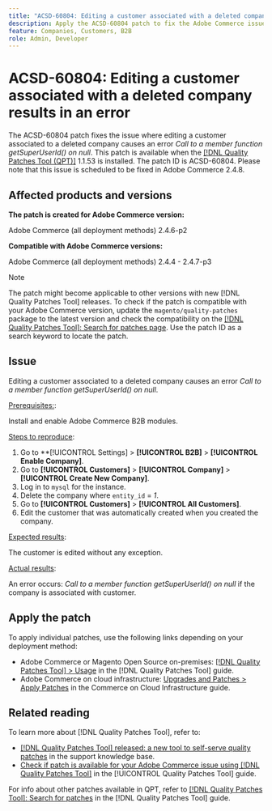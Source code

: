 ```yaml
---
title: "ACSD-60804: Editing a customer associated with a deleted company results in an error"
description: Apply the ACSD-60804 patch to fix the Adobe Commerce issue where editing a customer associated to a deleted company causes an error *Call to a member function getSuperUserId() on null*.
feature: Companies, Customers, B2B
role: Admin, Developer
---
```

# ACSD-60804: Editing a customer associated with a deleted company results in an error

The ACSD-60804 patch fixes the issue where editing a customer associated to a deleted company causes an error *Call to a member function getSuperUserId() on null*. This patch is available when the [[!DNL Quality Patches Tool (QPT)]](/help/tools/quality-patches-tool/quality-patches-tool-to-self-serve-quality-patches.md) 1.1.53 is installed. The patch ID is ACSD-60804. Please note that this issue is scheduled to be fixed in Adobe Commerce 2.4.8.

## Affected products and versions

**The patch is created for Adobe Commerce version:**

Adobe Commerce (all deployment methods) 2.4.6-p2

**Compatible with Adobe Commerce versions:**

Adobe Commerce (all deployment methods) 2.4.4 - 2.4.7-p3

>[!NOTE]
>
>The patch might become applicable to other versions with new [!DNL Quality Patches Tool] releases. To check if the patch is compatible with your Adobe Commerce version, update the `magento/quality-patches` package to the latest version and check the compatibility on the [[!DNL Quality Patches Tool]: Search for patches page](https://experienceleague.adobe.com/tools/commerce-quality-patches/index.html). Use the patch ID as a search keyword to locate the patch.

## Issue

Editing a customer associated to a deleted company causes an error *Call to a member function getSuperUserId() on null*.

<u>Prerequisites:</u>:

Install and enable Adobe Commerce B2B modules.

<u>Steps to reproduce</u>:

1. Go to **[!UICONTROL Settings] > **[!UICONTROL B2B]** > **[!UICONTROL Enable Company]**.
1. Go to **[!UICONTROL Customers]** > **[!UICONTROL Company]** > **[!UICONTROL Create New Company]**.
1. Log in to `mysql` for the instance.
1. Delete the company where `entity_id` = *1*.
1. Go to **[!UICONTROL Customers]** > **[!UICONTROL All Customers]**.
1. Edit the customer that was automatically created when you created the company.

<u>Expected results</u>:

The customer is edited without any exception.

<u>Actual results</u>:

An error occurs: *Call to a member function getSuperUserId() on null* if the company is associated with customer.

## Apply the patch

To apply individual patches, use the following links depending on your deployment method:

* Adobe Commerce or Magento Open Source on-premises: [[!DNL Quality Patches Tool] > Usage](/help/tools/quality-patches-tool/usage.md) in the [!DNL Quality Patches Tool] guide.
* Adobe Commerce on cloud infrastructure: [Upgrades and Patches > Apply Patches](https://experienceleague.adobe.com/docs/commerce-cloud-service/user-guide/develop/upgrade/apply-patches.html) in the Commerce on Cloud Infrastructure guide.

## Related reading

To learn more about [!DNL Quality Patches Tool], refer to:

* [[!DNL Quality Patches Tool] released: a new tool to self-serve quality patches](https://experienceleague.adobe.com/en/docs/commerce-knowledge-base/kb/announcements/commerce-announcements/magento-quality-patches-released-new-tool-to-self-serve-quality-patches) in the support knowledge base.
* [Check if patch is available for your Adobe Commerce issue using [!DNL Quality Patches Tool]](/help/tools/quality-patches-tool/patches-available-in-qpt/check-patch-for-magento-issue-with-magento-quality-patches.md) in the [!UICONTROL Quality Patches Tool] guide.


For info about other patches available in QPT, refer to [[!DNL Quality Patches Tool]: Search for patches](https://experienceleague.adobe.com/tools/commerce-quality-patches/index.html) in the [!DNL Quality Patches Tool] guide.
